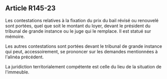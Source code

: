 Article R145-23
----
Les contestations relatives à la fixation du prix du bail révisé ou renouvelé
sont portées, quel que soit le montant du loyer, devant le président du tribunal
de grande instance ou le juge qui le remplace. Il est statué sur mémoire.

Les autres contestations sont portées devant le tribunal de grande instance qui
peut, accessoirement, se prononcer sur les demandes mentionnées à l'alinéa
précédent.

La juridiction territorialement compétente est celle du lieu de la situation de
l'immeuble.
